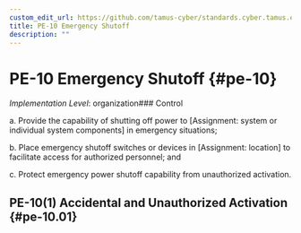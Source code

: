 ```yaml
---
custom_edit_url: https://github.com/tamus-cyber/standards.cyber.tamus.edu/tree/main/static/content/tamus.edu/TAMUS_profile.xml
title: PE-10 Emergency Shutoff
description: ""
---
```


# PE-10 Emergency Shutoff {#pe-10}

_Implementation Level_: organization### Control

a. Provide the capability of shutting off power to [Assignment: system or individual system components] in emergency situations;

b. Place emergency shutoff switches or devices in [Assignment: location] to facilitate access for authorized personnel; and

c. Protect emergency power shutoff capability from unauthorized activation.

## PE-10(1) Accidental and Unauthorized Activation {#pe-10.01}

